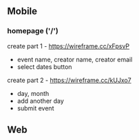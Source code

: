 ## Mobile

### homepage ('/')

create part 1 - https://wireframe.cc/xFpsvP

- event name, creator name, creator email
- select dates button

create part 2 - https://wireframe.cc/kUJxo7

- day, month
- add another day
- submit event 


## Web
